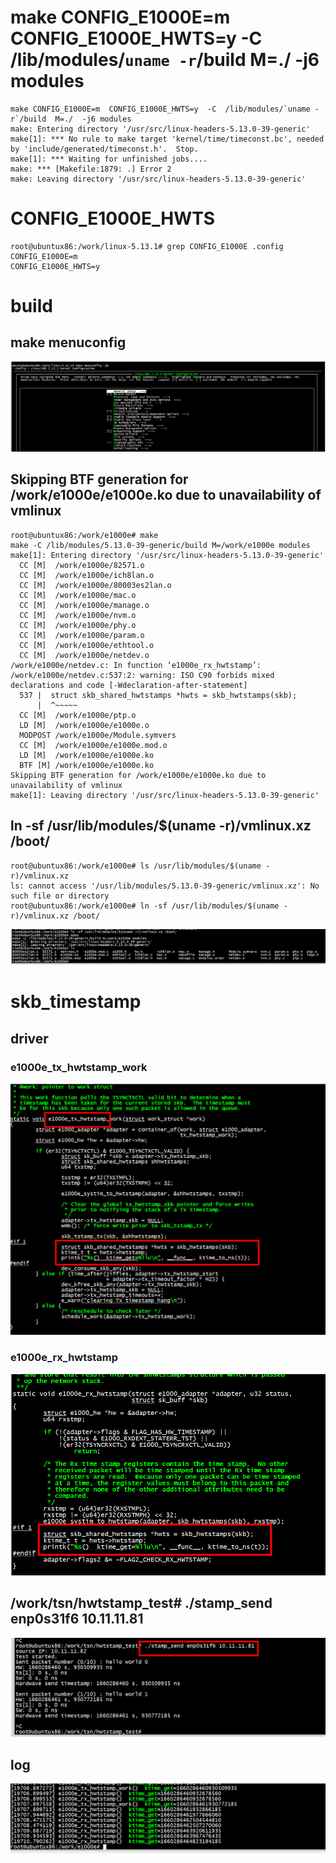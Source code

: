 


# make CONFIG_E1000E=m  CONFIG_E1000E_HWTS=y  -C  /lib/modules/`uname -r`/build  M=./  -j6 modules

```
make CONFIG_E1000E=m  CONFIG_E1000E_HWTS=y  -C  /lib/modules/`uname -r`/build  M=./  -j6 modules
make: Entering directory '/usr/src/linux-headers-5.13.0-39-generic'
make[1]: *** No rule to make target 'kernel/time/timeconst.bc', needed by 'include/generated/timeconst.h'.  Stop.
make[1]: *** Waiting for unfinished jobs....
make: *** [Makefile:1879: .] Error 2
make: Leaving directory '/usr/src/linux-headers-5.13.0-39-generic'
```


#  CONFIG_E1000E_HWTS
```
root@ubuntux86:/work/linux-5.13.1# grep CONFIG_E1000E .config
CONFIG_E1000E=m
CONFIG_E1000E_HWTS=y
```

# build

## make menuconfig
![image](https://github.com/magnate3/linux-riscv-dev/blob/main/exercises/iee1588/e1000e/meuconfig.png)

##  Skipping BTF generation for /work/e1000e/e1000e.ko due to unavailability of vmlinux

```
root@ubuntux86:/work/e1000e# make
make -C /lib/modules/5.13.0-39-generic/build M=/work/e1000e modules
make[1]: Entering directory '/usr/src/linux-headers-5.13.0-39-generic'
  CC [M]  /work/e1000e/82571.o
  CC [M]  /work/e1000e/ich8lan.o
  CC [M]  /work/e1000e/80003es2lan.o
  CC [M]  /work/e1000e/mac.o
  CC [M]  /work/e1000e/manage.o
  CC [M]  /work/e1000e/nvm.o
  CC [M]  /work/e1000e/phy.o
  CC [M]  /work/e1000e/param.o
  CC [M]  /work/e1000e/ethtool.o
  CC [M]  /work/e1000e/netdev.o
/work/e1000e/netdev.c: In function ‘e1000e_rx_hwtstamp’:
/work/e1000e/netdev.c:537:2: warning: ISO C90 forbids mixed declarations and code [-Wdeclaration-after-statement]
  537 |  struct skb_shared_hwtstamps *hwts = skb_hwtstamps(skb);
      |  ^~~~~~
  CC [M]  /work/e1000e/ptp.o
  LD [M]  /work/e1000e/e1000e.o
  MODPOST /work/e1000e/Module.symvers
  CC [M]  /work/e1000e/e1000e.mod.o
  LD [M]  /work/e1000e/e1000e.ko
  BTF [M] /work/e1000e/e1000e.ko
Skipping BTF generation for /work/e1000e/e1000e.ko due to unavailability of vmlinux
make[1]: Leaving directory '/usr/src/linux-headers-5.13.0-39-generic'
```

## ln -sf /usr/lib/modules/$(uname -r)/vmlinux.xz /boot/

```
root@ubuntux86:/work/e1000e# ls /usr/lib/modules/$(uname -r)/vmlinux.xz
ls: cannot access '/usr/lib/modules/5.13.0-39-generic/vmlinux.xz': No such file or directory
root@ubuntux86:/work/e1000e# ln -sf /usr/lib/modules/$(uname -r)/vmlinux.xz /boot/
```
![image](https://github.com/magnate3/linux-riscv-dev/blob/main/exercises/iee1588/e1000e/boot.png)




# skb_timestamp


## driver

### e1000e_tx_hwtstamp_work

![image](https://github.com/magnate3/linux-riscv-dev/blob/main/exercises/iee1588/e1000e/tx_hw.png)


###  e1000e_rx_hwtstamp

![image](https://github.com/magnate3/linux-riscv-dev/blob/main/exercises/iee1588/e1000e/rx_hw.png)

## /work/tsn/hwtstamp_test# ./stamp_send enp0s31f6 10.11.11.81
![image](https://github.com/magnate3/linux-riscv-dev/blob/main/exercises/iee1588/e1000e/send.png)


## log

![image](https://github.com/magnate3/linux-riscv-dev/blob/main/exercises/iee1588/e1000e/skb_timestamp.png)